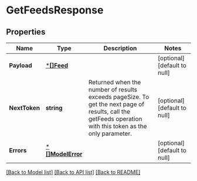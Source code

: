 # GetFeedsResponse

## Properties
Name | Type | Description | Notes
------------ | ------------- | ------------- | -------------
**Payload** | [***[]Feed**](array.md) |  | [optional] [default to null]
**NextToken** | **string** | Returned when the number of results exceeds pageSize. To get the next page of results, call the getFeeds operation with this token as the only parameter. | [optional] [default to null]
**Errors** | [***[]ModelError**](array.md) |  | [optional] [default to null]

[[Back to Model list]](../README.md#documentation-for-models) [[Back to API list]](../README.md#documentation-for-api-endpoints) [[Back to README]](../README.md)

